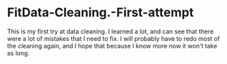 # FitData-Cleaning.-First-attempt

This is my first try at data cleaning. I learned a lot, and can see that there were a lot of mistakes that I need to fix.
I will probably have to redo most of the cleaning again, and I hope that because I know more now it won't take as long.
